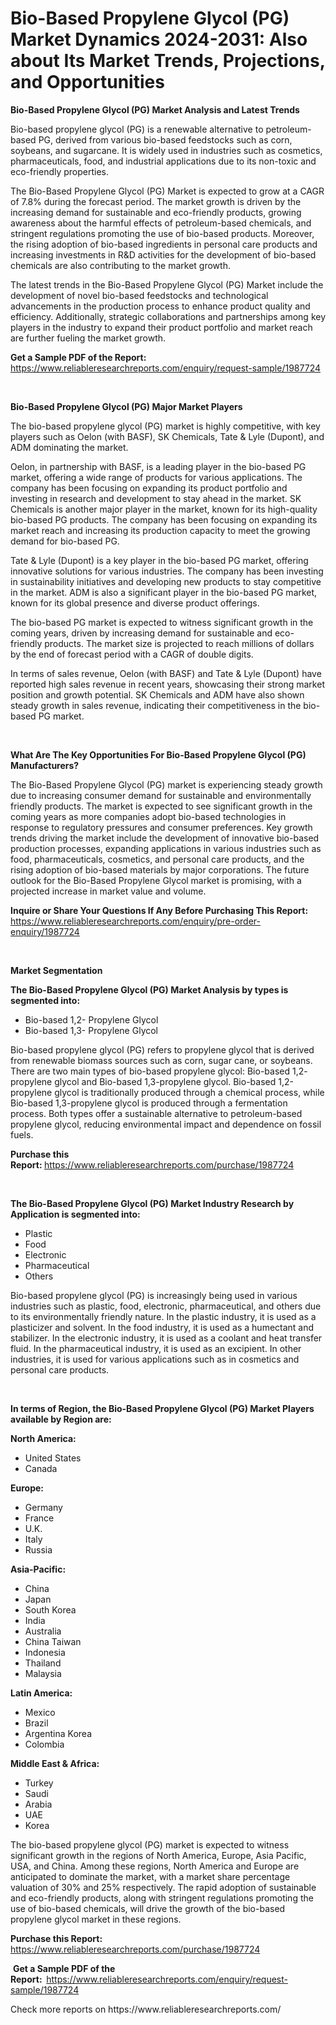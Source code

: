 <p><h1>Bio-Based Propylene Glycol (PG) Market Dynamics 2024-2031: Also about Its Market Trends, Projections, and Opportunities</h1></p><p><strong>Bio-Based Propylene Glycol (PG) Market Analysis and Latest Trends</strong></p>
<p><p>Bio-based propylene glycol (PG) is a renewable alternative to petroleum-based PG, derived from various bio-based feedstocks such as corn, soybeans, and sugarcane. It is widely used in industries such as cosmetics, pharmaceuticals, food, and industrial applications due to its non-toxic and eco-friendly properties.</p><p>The Bio-Based Propylene Glycol (PG) Market is expected to grow at a CAGR of 7.8% during the forecast period. The market growth is driven by the increasing demand for sustainable and eco-friendly products, growing awareness about the harmful effects of petroleum-based chemicals, and stringent regulations promoting the use of bio-based products. Moreover, the rising adoption of bio-based ingredients in personal care products and increasing investments in R&D activities for the development of bio-based chemicals are also contributing to the market growth.</p><p>The latest trends in the Bio-Based Propylene Glycol (PG) Market include the development of novel bio-based feedstocks and technological advancements in the production process to enhance product quality and efficiency. Additionally, strategic collaborations and partnerships among key players in the industry to expand their product portfolio and market reach are further fueling the market growth.</p></p>
<p><strong>Get a Sample PDF of the Report:&nbsp;</strong> <a href="https://www.reliableresearchreports.com/enquiry/request-sample/1987724">https://www.reliableresearchreports.com/enquiry/request-sample/1987724</a></p>
<p>&nbsp;</p>
<p><strong>Bio-Based Propylene Glycol (PG) Major Market Players</strong></p>
<p><p>The bio-based propylene glycol (PG) market is highly competitive, with key players such as Oelon (with BASF), SK Chemicals, Tate & Lyle (Dupont), and ADM dominating the market. </p><p>Oelon, in partnership with BASF, is a leading player in the bio-based PG market, offering a wide range of products for various applications. The company has been focusing on expanding its product portfolio and investing in research and development to stay ahead in the market. SK Chemicals is another major player in the market, known for its high-quality bio-based PG products. The company has been focusing on expanding its market reach and increasing its production capacity to meet the growing demand for bio-based PG.</p><p>Tate & Lyle (Dupont) is a key player in the bio-based PG market, offering innovative solutions for various industries. The company has been investing in sustainability initiatives and developing new products to stay competitive in the market. ADM is also a significant player in the bio-based PG market, known for its global presence and diverse product offerings.</p><p>The bio-based PG market is expected to witness significant growth in the coming years, driven by increasing demand for sustainable and eco-friendly products. The market size is projected to reach millions of dollars by the end of forecast period with a CAGR of double digits.</p><p>In terms of sales revenue, Oelon (with BASF) and Tate & Lyle (Dupont) have reported high sales revenue in recent years, showcasing their strong market position and growth potential. SK Chemicals and ADM have also shown steady growth in sales revenue, indicating their competitiveness in the bio-based PG market.</p></p>
<p>&nbsp;</p>
<p><strong>What Are The Key Opportunities For Bio-Based Propylene Glycol (PG) Manufacturers?</strong></p>
<p><p>The Bio-Based Propylene Glycol (PG) market is experiencing steady growth due to increasing consumer demand for sustainable and environmentally friendly products. The market is expected to see significant growth in the coming years as more companies adopt bio-based technologies in response to regulatory pressures and consumer preferences. Key growth trends driving the market include the development of innovative bio-based production processes, expanding applications in various industries such as food, pharmaceuticals, cosmetics, and personal care products, and the rising adoption of bio-based materials by major corporations. The future outlook for the Bio-Based Propylene Glycol market is promising, with a projected increase in market value and volume.</p></p>
<p><strong>Inquire or Share Your Questions If Any Before Purchasing This Report:</strong> <a href="https://www.reliableresearchreports.com/enquiry/pre-order-enquiry/1987724">https://www.reliableresearchreports.com/enquiry/pre-order-enquiry/1987724</a></p>
<p>&nbsp;</p>
<p><strong>Market Segmentation</strong></p>
<p><strong>The Bio-Based Propylene Glycol (PG) Market Analysis by types is segmented into:</strong></p>
<p><ul><li>Bio-based 1,2- Propylene Glycol</li><li>Bio-based 1,3- Propylene Glycol</li></ul></p>
<p><p>Bio-based propylene glycol (PG) refers to propylene glycol that is derived from renewable biomass sources such as corn, sugar cane, or soybeans. There are two main types of bio-based propylene glycol: Bio-based 1,2- propylene glycol and Bio-based 1,3-propylene glycol. Bio-based 1,2-propylene glycol is traditionally produced through a chemical process, while Bio-based 1,3-propylene glycol is produced through a fermentation process. Both types offer a sustainable alternative to petroleum-based propylene glycol, reducing environmental impact and dependence on fossil fuels.</p></p>
<p><strong>Purchase this Report:&nbsp;</strong><a href="https://www.reliableresearchreports.com/purchase/1987724">https://www.reliableresearchreports.com/purchase/1987724</a></p>
<p>&nbsp;</p>
<p><strong>The Bio-Based Propylene Glycol (PG) Market Industry Research by Application is segmented into:</strong></p>
<p><ul><li>Plastic</li><li>Food</li><li>Electronic</li><li>Pharmaceutical</li><li>Others</li></ul></p>
<p><p>Bio-based propylene glycol (PG) is increasingly being used in various industries such as plastic, food, electronic, pharmaceutical, and others due to its environmentally friendly nature. In the plastic industry, it is used as a plasticizer and solvent. In the food industry, it is used as a humectant and stabilizer. In the electronic industry, it is used as a coolant and heat transfer fluid. In the pharmaceutical industry, it is used as an excipient. In other industries, it is used for various applications such as in cosmetics and personal care products.</p></p>
<p>&nbsp;</p>
<p><strong>In terms of Region, the Bio-Based Propylene Glycol (PG) Market Players available by Region are:</strong></p>
<p>
    <p> <strong> North America: </strong>
        <ul>
            <li>United States</li>
            <li>Canada</li>
        </ul>
        </p> 
    <p> <strong> Europe: </strong>
        <ul>
            <li>Germany</li>
            <li>France</li>
            <li>U.K.</li>
            <li>Italy</li>
            <li>Russia</li>
        </ul>
        </p> 
    <p> <strong> Asia-Pacific: </strong>
        <ul>
            <li>China</li>
            <li>Japan</li>
            <li>South Korea</li>
            <li>India</li>
            <li>Australia</li>
            <li>China Taiwan</li>
            <li>Indonesia</li>
            <li>Thailand</li>
            <li>Malaysia</li>
        </ul>
        </p> 
    <p> <strong> Latin America: </strong>
        <ul>
            <li>Mexico</li>
            <li>Brazil</li>
            <li>Argentina Korea</li>
            <li>Colombia</li>
        </ul>
        </p> 
    <p> <strong> Middle East & Africa: </strong>
        <ul>
            <li>Turkey</li>
            <li>Saudi</li>
            <li>Arabia</li>
            <li>UAE</li>
            <li>Korea</li>
        </ul>
    </p>
    </p>
<p><p>The bio-based propylene glycol (PG) market is expected to witness significant growth in the regions of North America, Europe, Asia Pacific, USA, and China. Among these regions, North America and Europe are anticipated to dominate the market, with a market share percentage valuation of 30% and 25% respectively. The rapid adoption of sustainable and eco-friendly products, along with stringent regulations promoting the use of bio-based chemicals, will drive the growth of the bio-based propylene glycol market in these regions.</p></p>
<p><strong>Purchase this Report: </strong><a href="https://www.reliableresearchreports.com/purchase/1987724">https://www.reliableresearchreports.com/purchase/1987724</a></p>
<p>&nbsp;<strong>Get a Sample PDF of the Report:&nbsp;&nbsp;</strong><a href="https://www.reliableresearchreports.com/enquiry/request-sample/1987724">https://www.reliableresearchreports.com/enquiry/request-sample/1987724</a></p>
<p><strong></strong></p>
<p>Check more reports on https://www.reliableresearchreports.com/</p>